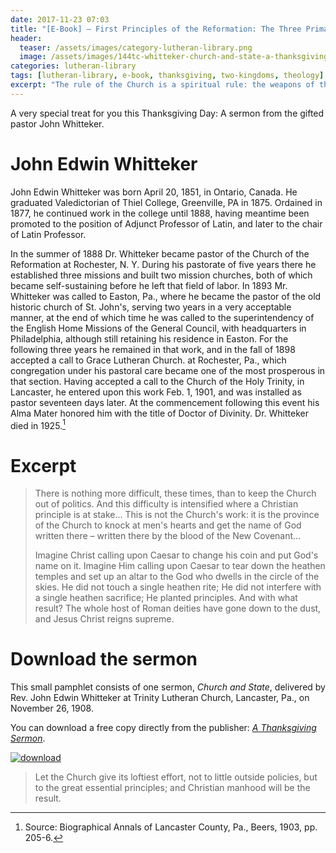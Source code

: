 ```yaml
---
date: 2017-11-23 07:03 
title: "[E-Book] – First Principles of the Reformation: The Three Primary Works of Martin Luther translated by Wace and Buchheim"
header:
  teaser: /assets/images/category-lutheran-library.png
  image: /assets/images/144tc-whitteker-church-and-state-a-thanksgiving-sermon-1024.jpg
categories: lutheran-library
tags: [lutheran-library, e-book, thanksgiving, two-kingdoms, theology]
excerpt: "The rule of the Church is a spiritual rule: the weapons of the Church are spiritual weapons: the work of the Church is a spiritual work."
---
```

A very special treat for you this Thanksgiving Day:  A sermon from the gifted pastor John Whitteker.

# John Edwin Whitteker

John Edwin Whitteker was born April 20, 1851, in Ontario, Canada. He graduated Valedictorian of Thiel College, Greenville, PA in 1875.  Ordained in 1877, he continued work in the college until 1888, having meantime been promoted to the position of Adjunct Professor of Latin, and later to the chair of Latin Professor.

In the summer of 1888 Dr. Whitteker became pastor of the Church of the Reformation at Rochester, N. Y. During his pastorate of five years there he established three missions and built two mission churches, both of which became self-sustaining before he left that field of labor. In 1893 Mr. Whitteker was called to Easton, Pa., where he became the pastor of the old historic church of St. John's, serving two years in a very acceptable manner, at the end of which time he was called to the superintendency of the English Home Missions of the General Council, with headquarters in Philadelphia, although still retaining his residence in Easton. For the following three years he remained in that work, and in the fall of 1898 accepted a call to Grace Lutheran Church. at Rochester, Pa., which congregation under his pastoral care became one of the most prosperous in that section. Having accepted a call to the Church of the Holy Trinity, in Lancaster, he entered upon this work Feb. 1, 1901, and was installed as pastor seventeen days later. At the commencement following this event his Alma Mater honored him with the title of Doctor of Divinity.  Dr. Whitteker died in 1925.[^ahU]

[^ahU]: Source: Biographical Annals of Lancaster County, Pa., Beers, 1903, pp. 205-6.

# Excerpt

>There is nothing more difficult, these times, than to keep the Church out of politics. And this difficulty is intensified where a Christian principle is at stake... This is not the Church's work: it is the province of the Church to knock at men's hearts and get the name of God written there – written there by the blood of the New Covenant...
>
>Imagine Christ calling upon Caesar to change his coin and put God's name on it. Imagine Him calling upon Caesar to tear down the heathen temples and set up an altar to the God who dwells in the circle of the skies. He did not touch a single heathen rite; He did not interfere with a single heathen sacrifice; He planted principles. And with what result? The whole host of Roman deities have gone down to the dust, and Jesus Christ reigns supreme. 

# Download the sermon

This small pamphlet consists of one sermon, *Church and State*, delivered by Rev. John Edwin Whitteker at Trinity Lutheran Church, Lancaster, Pa., on November 26, 1908. 

You can download a free copy directly from the publisher: [*A Thanksgiving Sermon*](http://www.lutheranlibrary.org/144tc-whitteker-church-and-state-a-thanksgiving-sermon/#download-the-ebook).


[![download](/assets/images/posts/144tc-whitteker-church-and-state-a-thanksgiving-sermon-300x480.jpg)](http://www.lutheranlibrary.org/144tc-whitteker-church-and-state-a-thanksgiving-sermon/#download-the-ebook)

>Let the Church give its loftiest effort, not to little outside policies, but to the great essential principles; and Christian manhood will be the result. 